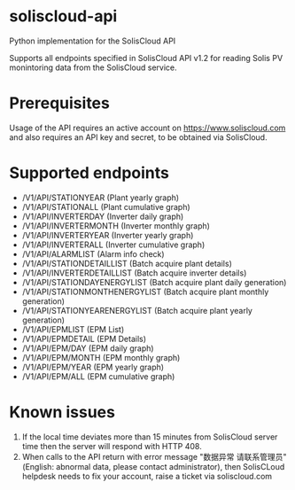 # soliscloud-api
Python implementation for the SolisCloud API

Supports all endpoints specified in SolisCloud API v1.2 for reading Solis PV monintoring data from the SolisCloud service.

# Prerequisites
Usage of the API requires an active account on https://www.soliscloud.com and also requires an API key and secret, 
to be obtained via SolisCloud.

# Supported endpoints

* /V1/API/STATIONYEAR (Plant yearly graph)
* /V1/API/STATIONALL (Plant cumulative graph)
* /V1/API/INVERTERDAY (Inverter daily graph)
* /V1/API/INVERTERMONTH (Inverter monthly graph)
* /V1/API/INVERTERYEAR (Inverter yearly graph)
* /V1/API/INVERTERALL (Inverter cumulative graph)
* /V1/API/ALARMLIST (Alarm info check)
* /V1/API/STATIONDETAILLIST (Batch acquire plant details)
* /V1/API/INVERTERDETAILLIST (Batch acquire inverter details)
* /V1/API/STATIONDAYENERGYLIST (Batch acquire plant daily generation)
* /V1/API/STATIONMONTHENERGYLIST (Batch acquire plant monthly generation)
* /V1/API/STATIONYEARENERGYLIST (Batch acquire plant yearly generation)
* /V1/API/EPMLIST (EPM List)
* /V1/API/EPMDETAIL (EPM Details)
* /V1/API/EPM/DAY (EPM daily graph)
* /V1/API/EPM/MONTH (EPM monthly graph)
* /V1/API/EPM/YEAR (EPM yearly graph)
* /V1/API/EPM/ALL (EPM cumulative graph)

# Known issues

1. If the local time deviates more than 15 minutes from SolisCloud server time then the server will respond with HTTP 408.
2. When calls to the API return with error message "数据异常 请联系管理员" (English: abnormal data, please contact administrator), then SolisCLoud helpdesk needs to fix your account, raise a ticket via soliscloud.com
